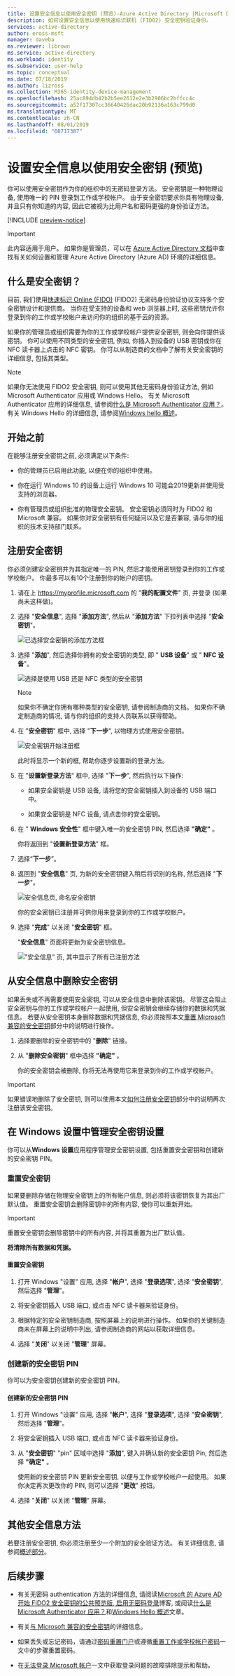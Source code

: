 ```yaml
---
title: 设置安全信息以使用安全密钥 (预览)-Azure Active Directory |Microsoft Docs
description: 如何设置安全信息以使用快速标识联机 (FIDO2) 安全密钥验证身份。
services: active-directory
author: eross-msft
manager: daveba
ms.reviewer: librown
ms.service: active-directory
ms.workload: identity
ms.subservice: user-help
ms.topic: conceptual
ms.date: 07/18/2019
ms.author: lizross
ms.collection: M365-identity-device-management
ms.openlocfilehash: 25ac894db42b2b5ee2612e2e3b2906bc2bffcc4c
ms.sourcegitcommit: a52f17307cc36640426dac20b92136a163c799d0
ms.translationtype: MT
ms.contentlocale: zh-CN
ms.lasthandoff: 08/01/2019
ms.locfileid: "68717387"
---
```

# <a name="set-up-security-info-to-use-a-security-key-preview"></a>设置安全信息以使用安全密钥 (预览)

你可以使用安全密钥作为你的组织中的无密码登录方法。 安全密钥是一种物理设备, 使用唯一的 PIN 登录到工作或学校帐户。 由于安全密钥要求你具有物理设备, 并且只有你知道的内容, 因此它被视为比用户名和密码更强的身份验证方法。

[!INCLUDE [preview-notice](../../../includes/active-directory-end-user-preview-notice-security-key.md)]

>[!Important]
>此内容适用于用户。 如果你是管理员，可以在 [Azure Active Directory 文档](https://docs.microsoft.com/azure/active-directory)中查找有关如何设置和管理 Azure Active Directory (Azure AD) 环境的详细信息。

## <a name="what-is-a-security-key"></a>什么是安全密钥？

目前, 我们使用[快速标识 Online (FIDO)](https://fidoalliance.org/fido2/) (FIDO2) 无密码身份验证协议支持多个安全密钥设计和提供商。 当你在受支持的设备和 web 浏览器上时, 这些密钥允许你登录到你的工作或学校帐户来访问你的组织的基于云的资源。

如果你的管理员或组织需要为你的工作或学校帐户提供安全密钥, 则会向你提供该密钥。 你可以使用不同类型的安全密钥, 例如, 你插入到设备的 USB 密钥或你在 NFC 读卡器上点击的 NFC 密钥。 你可以从制造商的文档中了解有关安全密钥的详细信息, 包括其类型。

> [!Note]
> 如果你无法使用 FIDO2 安全密钥, 则可以使用其他无密码身份验证方法, 例如 Microsoft Authenticator 应用或 Windows Hello。 有关 Microsoft Authenticator 应用的详细信息, 请参阅[什么是 Microsoft Authenticator 应用？](user-help-auth-app-overview.md)。 有关 Windows Hello 的详细信息, 请参阅[Windows hello 概述](https://www.microsoft.com/windows/windows-hello)。

## <a name="before-you-begin"></a>开始之前

在能够注册安全密钥之前, 必须满足以下条件:

- 你的管理员已启用此功能, 以便在你的组织中使用。

- 你在运行 Windows 10 的设备上运行 Windows 10 可能会2019更新并使用受支持的浏览器。

- 你有管理员或组织批准的物理安全密钥。 安全密钥必须同时为 FIDO2 和 Microsoft 兼容。 如果你对安全密钥有任何疑问以及它是否兼容, 请与你的组织的技术支持部门联系。

## <a name="register-your-security-key"></a>注册安全密钥

你必须创建安全密钥并为其指定唯一的 PIN, 然后才能使用密钥登录到你的工作或学校帐户。 你最多可以有10个注册到你的帐户的密钥。 

1. 请在上 https://myprofile.microsoft.com 的 "**我的配置文件**" 页, 并登录 (如果尚未这样做)。

2. 选择 "**安全信息**", 选择 "**添加方法**", 然后从 "**添加方法**" 下拉列表中选择 "**安全密钥**"。

    ![已选择安全密钥的添加方法框](media/security-info/security-info-security-key-add-method.png)

3. 选择 "**添加**", 然后选择你拥有的安全密钥的类型, 即 " **USB 设备**" 或 " **NFC 设备**"。

    ![选择是使用 USB 还是 NFC 类型的安全密钥](media/security-info/security-info-security-key-choose-type.png)

    > [!Note]
    > 如果你不确定你拥有哪种类型的安全密钥, 请参阅制造商的文档。 如果你不确定制造商的情况, 请与你的组织的支持人员联系以获得帮助。

4. 在 "**安全密钥**" 框中, 选择 "**下一步**", 以物理方式使用安全密钥。

    ![安全密钥开始注册框](media/security-info/security-info-security-key-start-setup.png)

    此时将显示一个新的框, 帮助你逐步设置新的登录方法。

5. 在 "**设置新登录方法**" 框中, 选择 "**下一步**", 然后执行以下操作:

    - 如果安全密钥是 USB 设备, 请将您的安全密钥插入到设备的 USB 端口中。

    - 如果安全密钥是 NFC 设备, 请点击你的安全密钥。

6. 在 " **Windows 安全性**" 框中键入唯一的安全密钥 PIN, 然后选择 **"确定"** 。

    你将返回到 "**设置新登录方法**" 框。

7. 选择“**下一步**”。

8. 返回到 "**安全信息**" 页, 为新的安全密钥键入稍后将识别的名称, 然后选择 "**下一步**"。

    ![安全信息页, 命名安全密钥](media/security-info/security-info-security-key-name.png)

    你的安全密钥已注册并可供你用来登录到你的工作或学校帐户。

9. 选择 "**完成**" 以关闭 "**安全密钥**" 框。

    "**安全信息**" 页面将更新为安全密钥信息。

    !["安全信息" 页, 其中显示了所有已注册方法](media/security-info/security-info-security-key-configured.png)

## <a name="delete-a-security-key-from-your-security-info"></a>从安全信息中删除安全密钥

如果丢失或不再需要使用安全密钥, 可以从安全信息中删除该密钥。 尽管这会阻止安全密钥与你的工作或学校帐户一起使用, 但安全密钥会继续存储你的数据和凭据信息。 若要从安全密钥本身删除数据和凭据信息, 你必须按照本文[重置 Microsoft 兼容的安全密钥](#reset-your-security-key)部分中的说明进行操作。

1. 选择要删除的安全密钥中的 "**删除**" 链接。

2. 从 "**删除安全密钥**" 框中选择 **"确定"** 。

    你的安全密钥会被删除, 你将无法再使用它来登录到你的工作或学校帐户。

>[!Important]
>如果错误地删除了安全密钥, 则可以使用本文[如何注册安全密钥](#register-your-security-key)部分中的说明再次注册该安全密钥。

## <a name="manage-your-security-key-settings-from-windows-settings"></a>在 Windows 设置中管理安全密钥设置

你可以从**Windows 设置**应用程序管理安全密钥设置, 包括重置安全密钥和创建新的安全密钥 PIN。

### <a name="reset-your-security-key"></a>重置安全密钥

如果要删除存储在物理安全密钥上的所有帐户信息, 则必须将该密钥恢复为其出厂默认值。 重置安全密钥会删除密钥中的所有内容, 使你可以重新开始。

>[!IMPORTANT]
>重置安全密钥会删除密钥中的所有内容, 并将其重置为出厂默认值。
>
> **将清除所有数据和凭据。**

#### <a name="to-reset-your-security-key"></a>重置安全密钥

1. 打开 Windows "设置" 应用, 选择 "**帐户**", 选择 "**登录选项**", 选择 "**安全密钥**", 然后选择 "**管理**"。

2. 将安全密钥插入 USB 端口, 或点击 NFC 读卡器来验证身份。

3. 根据特定的安全密钥制造商, 按照屏幕上的说明进行操作。 如果你的关键制造商未在屏幕上的说明中列出, 请参阅制造商的网站以获取详细信息。

4. 选择 "**关闭**" 以关闭 "**管理**" 屏幕。

### <a name="create-a-new-security-key-pin"></a>创建新的安全密钥 PIN

你可以为安全密钥创建新的安全密钥 PIN。

#### <a name="to-create-a-new-security-key-pin"></a>创建新的安全密钥 PIN

1. 打开 Windows "设置" 应用, 选择 "**帐户**", 选择 "**登录选项**", 选择 "**安全密钥**", 然后选择 "**管理**"。

2. 将安全密钥插入 USB 端口, 或点击 NFC 读卡器来验证身份。
3. 从 "**安全密钥**" "pin" 区域中选择 "**添加**", 键入并确认新的安全密钥 Pin, 然后选择 **"确定"** 。

     使用新的安全密钥 PIN 更新安全密钥, 以便与工作或学校帐户一起使用。 如果你决定再次更改你的 PIN, 则可以选择 "**更改**" 按钮。
4. 选择 "**关闭**" 以关闭 "**管理**" 屏幕。

## <a name="additional-security-info-methods"></a>其他安全信息方法

若要注册安全密钥, 你必须注册至少一个附加的安全验证方法。 有关详细信息, 请参阅[概述部分](security-info-add-update-methods-overview.md)。 

## <a name="next-steps"></a>后续步骤

- 有关无密码 authentication 方法的详细信息, 请阅读[Microsoft 的 Azure AD 开始 FIDO2 安全密钥的公共预览版, 启用无密码登录](https://www.onmsft.com/news/microsofts-azure-ad-begins-public-preview-of-fido2-security-keys-enabling-passwordless-logins)博客, 或阅读[什么是 Microsoft Authenticator 应用？](user-help-auth-app-overview.md)和[Windows Hello 概述](https://www.microsoft.com/windows/windows-hello)文章。

- 有关[与 Microsoft 兼容的安全密钥](https://docs.microsoft.com/windows/security/identity-protection/hello-for-business/microsoft-compatible-security-key)的详细信息。

- 如果丢失或忘记密码，请通过[密码重置门户](https://passwordreset.microsoftonline.com/)或遵循[重置工作或学校帐户密码](user-help-reset-password.md)一文中的步骤重置密码。

- 在[无法登录 Microsoft 帐户](https://support.microsoft.com/help/12429/microsoft-account-sign-in-cant)一文中获取登录问题的故障排除提示和帮助。
